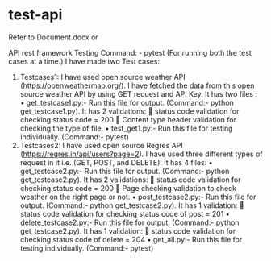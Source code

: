 # test-api
Refer to Document.docx
 or

API rest framework Testing
Command: - pytest     		 (For running both the test cases at a time.)
I have made two Test cases: 
1.	Testcases1: 
I have used open source weather API (https://openweathermap.org/). I have fetched the data from this open source weather API by using GET request and API Key. It has two files : 
•	get_testcase1.py:- Run this file for output. (Command:- python get_testcase1.py). It has 2 validations: 
	status code validation for checking status code = 200
	Content type header validation for checking the type of file.
•	test_get1.py:- Run this file for testing individually. (Command:- pytest)
2.	Testcases2:
I have used open source Regres API (https://reqres.in/api/users?page=2). I have used three different types of request in it i.e. (GET, POST, and DELETE). It has 4 files:
•	get_testcase2.py:- Run this file for output. (Command:- python get_testcase2.py). It has 2 validations: 
	status code validation for checking status code = 200
	Page checking validation to check weather on the right page or not.
•	post_testcase2.py:- Run this file for output. (Command:- python get_testcase2.py). It has 1 validation: 
	status code validation for checking status code of post = 201
•	delete_testcase2.py:- Run this file for output. (Command:- python get_testcase2.py). It has 1 validation: 
	status code validation for checking status code of delete = 204
•	get_all.py:- Run this file for testing individually. (Command:- pytest)
